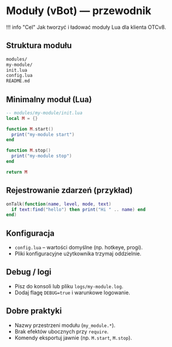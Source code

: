 # Moduły (vBot) — przewodnik

!!! info "Cel"
    Jak tworzyć i ładować moduły Lua dla klienta OTCv8.

## Struktura modułu
```bash
modules/
my-module/
init.lua
config.lua
README.md
```

## Minimalny moduł (Lua)
```lua
-- modules/my-module/init.lua
local M = {}

function M.start()
  print("my-module start")
end

function M.stop()
  print("my-module stop")
end

return M
```

## Rejestrowanie zdarzeń (przykład)
```lua
onTalk(function(name, level, mode, text)
  if text:find("hello") then print("Hi " .. name) end
end)
```

## Konfiguracja
- `config.lua` – wartości domyślne (np. hotkeye, progi).
- Pliki konfiguracyjne użytkownika trzymaj oddzielnie.

## Debug / logi
- Pisz do konsoli lub pliku `logs/my-module.log`.
- Dodaj flagę `DEBUG=true` i warunkowe logowanie.

## Dobre praktyki
- Nazwy przestrzeni modułu (`my_module.*`).
- Brak efektów ubocznych przy `require`.
- Komendy eksportuj jawnie (np. `M.start`, `M.stop`).
